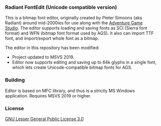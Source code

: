 ### Radiant FontEdit (Unicode compatible version)

This is a bitmap font editor, originally created by Pieter Simoons (aka Radiant) around mid-2000ies for use along with the [Adventure Game Studio](https://www.adventuregamestudio.co.uk/). The editor supports loading and saving fonts as SCI (Sierra font format) and WFN (bitmap font format used by AGS). It also can import TTF font, and import/export whole font as a bitmap.

The editor in this repository has been modified:
- Project updated to MSVS 2019.
- Editor now supports editing and saving up to 64k glyphs in a single font, which lets create Unicode-compatible bitmap fonts for AGS.

### Building

Editor is based on MFC library, and thus is a strictly MS Windows application.
Requires MSVS 2019 or higher.

### License

[GNU Lesser General Public License 3.0](LICENSE.md)
